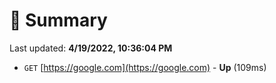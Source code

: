 # 📖 Summary
Last updated: **4/19/2022, 10:36:04 PM**

- `GET` [https://google.com](https://google.com) - **Up** (109ms)
